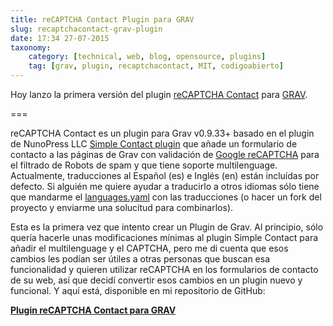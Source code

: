 ```yaml
---
title: reCAPTCHA Contact Plugin para GRAV
slug: recaptchacontact-grav-plugin
date: 17:34 27-07-2015
taxonomy:
    category: [technical, web, blog, opensource, plugins]
    tag: [grav, plugin, recaptchacontact, MIT, codigoabierto]
---
```


Hoy lanzo la primera versión del plugin [reCAPTCHA Contact](https://github.com/aradianoff/recatpchacontact) para [GRAV](http://getgrav.org). 

===

reCAPTCHA Contact es un plugin para Grav v0.9.33+ basado en el plugin de NunoPress LLC [Simple Contact plugin](https://github.com/nunopress/grav-plugin-simple_contact) que añade un formulario de contacto a las páginas de Grav con validación de [Google reCAPTCHA](https://www.google.com/recaptcha/) para el filtrado de Robots de spam y que tiene soporte multilenguage. Actualmente, traducciones al Español (es) e Inglés (en) están incluídas por defecto. Si alguién me quiere ayudar a traducirlo a otros idiomas sólo tiene que mandarme el [languages.yaml](https://github.com/aradianoff/recatpchacontact/blob/master/languages.yaml) con las traducciones (o hacer un fork del proyecto y enviarme una solucitud para combinarlos). 

Esta es la primera vez que intento crear un Plugin de Grav. Al principio, sólo quería hacerle unas modificaciones mínimas al plugin Simple Contact para añadir el multilenguage y el CAPTCHA, pero me di cuenta que esos cambios les podían ser útiles a otras personas que buscan esa funcionalidad y quieren utilizar reCAPTCHA en los formularios de contacto de su web, así que decidí convertir esos cambios en un plugin nuevo y funcional. Y aquí está, disponible en mi repositorio de GitHub:

[**Plugin reCAPTCHA Contact para GRAV**](https://github.com/aradianoff/recatpchacontact)
